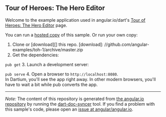 

## Tour of Heroes: The Hero Editor

Welcome to the example application used in angular.io/dart's
[Tour of Heroes: The Hero Editor](https://angular.io/docs/dart/latest/tutorial/toh-pt1.html) page.

You can run a [hosted copy](http://angular-examples.github.io/toh-1) of this sample. Or run your own copy:

1. Clone or [download][] this repo.
   [download]: //github.com/angular-examples/toh-1/archive/master.zip
2. Get the dependencies:

  `pub get`
3. Launch a development server:

  `pub serve`
4. Open a browser to `http://localhost:8080`.<br/>
  In Dartium, you'll see the app right away. In other modern browsers,
  you'll have to wait a bit while pub converts the app.



-------------------------------------------------------

*Note:* The content of this repository is generated from
[the angular.io repository](//github.com/angular/angular.io/tree/master/public/docs/_examples/toh-1/dart) by running the
[dart-doc-syncer](//github.com/angular/dart-doc-syncer) tool.
If you find a problem with this sample's code, please open an
[issue at angular/angular.io](//github.com/angular/angular.io/issues/new?labels=dart,example&title=%5BDart%5D%5Bexample%5D%20tutorial/toh-1%3A%20).
